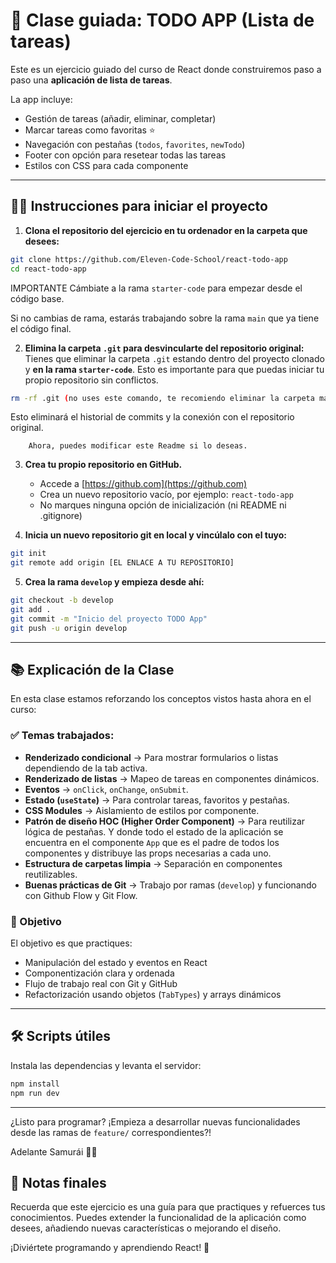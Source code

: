 # 📝 Clase guiada: TODO APP (Lista de tareas)

Este es un ejercicio guiado del curso de React donde construiremos paso a paso una **aplicación de lista de tareas**.

La app incluye:

- Gestión de tareas (añadir, eliminar, completar)
- Marcar tareas como favoritas ⭐
- Navegación con pestañas (`todos`, `favorites`, `newTodo`)
- Footer con opción para resetear todas las tareas
- Estilos con CSS para cada componente

---

## 🧑‍💻 Instrucciones para iniciar el proyecto

1. **Clona el repositorio del ejercicio en tu ordenador en la carpeta que desees:**

```bash
git clone https://github.com/Eleven-Code-School/react-todo-app
cd react-todo-app
```
IMPORTANTE Cámbiate a la rama `starter-code` para empezar desde el código base.

Si no cambias de rama, estarás trabajando sobre la rama `main` que ya tiene el código final.

2. **Elimina la carpeta `.git` para desvincularte del repositorio original:**
Tienes que eliminar la carpeta `.git` estando dentro del proyecto clonado y **en la rama `starter-code`**. Esto es importante para que puedas iniciar tu propio repositorio sin conflictos.

```bash
rm -rf .git (no uses este comando, te recomiendo eliminar la carpeta manualmente desde vscode o tu explorador de archivos)
```

   Esto eliminará el historial de commits y la conexión con el repositorio original.
```
    Ahora, puedes modificar este Readme si lo deseas.
```

3. **Crea tu propio repositorio en GitHub.**

   - Accede a [https://github.com](https://github.com)
   - Crea un nuevo repositorio vacío, por ejemplo: `react-todo-app`
   - No marques ninguna opción de inicialización (ni README ni .gitignore)

4. **Inicia un nuevo repositorio git en local y vincúlalo con el tuyo:**

```bash
git init
git remote add origin [EL ENLACE A TU REPOSITORIO]
```

5. **Crea la rama `develop` y empieza desde ahí:**

```bash
git checkout -b develop
git add .
git commit -m "Inicio del proyecto TODO App"
git push -u origin develop
```

---

## 📚 Explicación de la Clase

En esta clase estamos reforzando los conceptos vistos hasta ahora en el curso:

### ✅ Temas trabajados:

- **Renderizado condicional** → Para mostrar formularios o listas dependiendo de la tab activa.
- **Renderizado de listas** → Mapeo de tareas en componentes dinámicos.
- **Eventos** → `onClick`, `onChange`, `onSubmit`.
- **Estado (`useState`)** → Para controlar tareas, favoritos y pestañas.
- **CSS Modules** → Aislamiento de estilos por componente.
- **Patrón de diseño HOC (Higher Order Component)** → Para reutilizar lógica de pestañas. Y donde todo el estado de la aplicación se encuentra en el componente `App` que es el padre de todos los componentes y distribuye las props necesarias a cada uno.
- **Estructura de carpetas limpia** → Separación en componentes reutilizables.
- **Buenas prácticas de Git** → Trabajo por ramas (`develop`) y funcionando con Github Flow y Git Flow.

### 🎯 Objetivo

El objetivo es que practiques:
- Manipulación del estado y eventos en React
- Componentización clara y ordenada
- Flujo de trabajo real con Git y GitHub
- Refactorización usando objetos (`TabTypes`) y arrays dinámicos

---

## 🛠️ Scripts útiles

Instala las dependencias y levanta el servidor:

```bash
npm install
npm run dev
```

---

¿Listo para programar? ¡Empieza a desarrollar nuevas funcionalidades desde las ramas de `feature/` correspondientes?!

Adelante Samurái 👨‍💻

## 📝 Notas finales

Recuerda que este ejercicio es una guía para que practiques y refuerces tus conocimientos. Puedes extender la funcionalidad de la aplicación como desees, añadiendo nuevas características o mejorando el diseño.

¡Diviértete programando y aprendiendo React! 🚀
